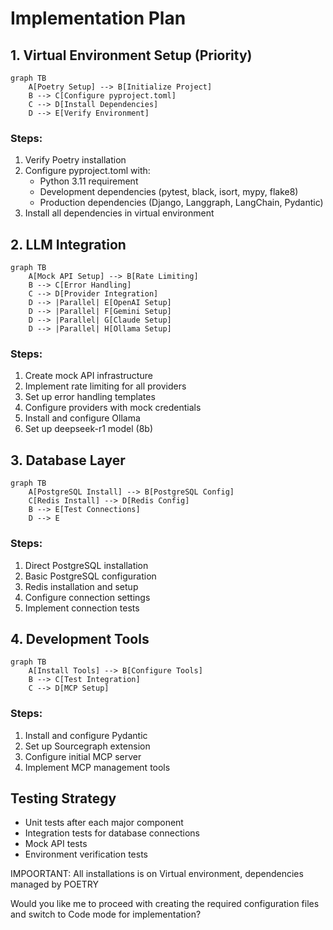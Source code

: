 # Implementation Plan

## 1. Virtual Environment Setup (Priority)
```mermaid
graph TB
    A[Poetry Setup] --> B[Initialize Project]
    B --> C[Configure pyproject.toml]
    C --> D[Install Dependencies]
    D --> E[Verify Environment]
```

### Steps:
1. Verify Poetry installation
2. Configure pyproject.toml with:
   - Python 3.11 requirement
   - Development dependencies (pytest, black, isort, mypy, flake8)
   - Production dependencies (Django, Langgraph, LangChain, Pydantic)
3. Install all dependencies in virtual environment

## 2. LLM Integration
```mermaid
graph TB
    A[Mock API Setup] --> B[Rate Limiting]
    B --> C[Error Handling]
    C --> D[Provider Integration]
    D --> |Parallel| E[OpenAI Setup]
    D --> |Parallel| F[Gemini Setup]
    D --> |Parallel| G[Claude Setup]
    D --> |Parallel| H[Ollama Setup]
```

### Steps:
1. Create mock API infrastructure
2. Implement rate limiting for all providers
3. Set up error handling templates
4. Configure providers with mock credentials
5. Install and configure Ollama
6. Set up deepseek-r1 model (8b)

## 3. Database Layer
```mermaid
graph TB
    A[PostgreSQL Install] --> B[PostgreSQL Config]
    C[Redis Install] --> D[Redis Config]
    B --> E[Test Connections]
    D --> E
```

### Steps:
1. Direct PostgreSQL installation
2. Basic PostgreSQL configuration
3. Redis installation and setup
4. Configure connection settings
5. Implement connection tests

## 4. Development Tools
```mermaid
graph TB
    A[Install Tools] --> B[Configure Tools]
    B --> C[Test Integration]
    C --> D[MCP Setup]
```

### Steps:
1. Install and configure Pydantic
2. Set up Sourcegraph extension
3. Configure initial MCP server
4. Implement MCP management tools

## Testing Strategy
- Unit tests after each major component
- Integration tests for database connections
- Mock API tests
- Environment verification tests

IMPOORTANT: All installations is on Virtual environment, dependencies managed by POETRY

Would you like me to proceed with creating the required configuration files and switch to Code mode for implementation?